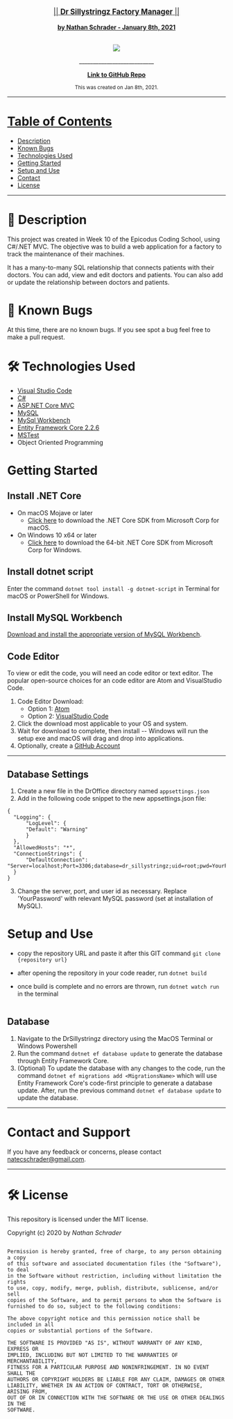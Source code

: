 <br>
<p align="center">
  <u><big>|| <b>Dr Sillystringz Factory Manager</b> ||</big></u>
  <br><br>
  <u><b>by Nathan Schrader - January 8th, 2021</b></u>
</p>
<p align="center">
    <!-- Project Image -->
    <br>
    <a>
        <img src="LINK-TO-IMAGE-GOES-HERE">
    </a>
    <p align="center">
      ___________________________
    </p>
    <!-- My GitHub Link -->
    <p align="center">
        <a href="https://github.com/schradermade/SillystringzFactory.Solution">
            <strong>Link to GitHub Repo</strong>
        </a> 
    </p>
</p>

<p align="center">
  <small>This was created on Jan 8th, 2021.</small>
</p>

---

# <u>Table of Contents</u>

  - <a href="#Description">Description</a>
  - <a href="#known-bugs">Known Bugs</a>
  - <a href="#technologies-used">Technologies Used</a>
  - <a href="#getting-started">Getting Started</a>
  - <a href="#setup-and-use">Setup and Use</a>
  - <a href="#contact-and-support">Contact</a>
  - <a href="#🛠-license">License</a>


---

# 📖 Description

This project was created in Week 10 of the Epicodus Coding School, using C#/.NET MVC. The objective was to build a web application for a factory to track the maintenance of their machines.

It has a many-to-many SQL relationship that connects patients with their doctors. You can add, view and edit doctors and patients. You can also add or update the relationship between doctors and patients.

# 🦠 Known Bugs

At this time, there are no known bugs. If you see spot a bug feel free to make a pull request.

# 🛠 Technologies Used

- [Visual Studio Code](https://code.visualstudio.com/)
- [C#](https://docs.microsoft.com/en-us/dotnet/csharp/)
- [ASP.NET Core MVC](https://docs.microsoft.com/en-us/aspnet/core/mvc/overview?view=aspnetcore-3.1)
- [MySQL](https://dev.mysql.com/)
- [MySql Workbench](https://www.mysql.com/products/workbench/)
- [Entity Framework Core 2.2.6](https://docs.microsoft.com/en-us/ef/core/)
- [MSTest](https://docs.microsoft.com/en-us/dotnet/core/testing/unit-testing-with-mstest)
- Object Oriented Programming

# Getting Started

## Install .NET Core

- On macOS Mojave or later
  - [Click here](https://dotnet.microsoft.com/download/thank-you/dotnet-sdk-2.2.106-macos-x64-installer) to download the .NET Core SDK from Microsoft Corp for macOS.
- On Windows 10 x64 or later
  - [Click here](https://dotnet.microsoft.com/download/thank-you/dotnet-sdk-2.2.203-windows-x64-installer) to download the 64-bit .NET Core SDK from Microsoft Corp for Windows.

## Install dotnet script

Enter the command `dotnet tool install -g dotnet-script` in Terminal for macOS or PowerShell for Windows.

## Install MySQL Workbench

[Download and install the appropriate version of MySQL Workbench](https://dev.mysql.com/downloads/workbench/).

## Code Editor

To view or edit the code, you will need an code editor or text editor. The popular open-source choices for an code editor are Atom and VisualStudio Code.

1. Code Editor Download:
   - Option 1: [Atom](https://nodejs.org/en/)
   - Option 2: [VisualStudio Code](https://www.npmjs.com/)
2. Click the download most applicable to your OS and system.
3. Wait for download to complete, then install -- Windows will run the setup exe and macOS will drag and drop into applications.
4. Optionally, create a [GitHub Account](https://github.com)

<hr>

## Database Settings

1. Create a new file in the DrOffice directory named `appsettings.json`
2. Add in the following code snippet to the new appsettings.json file:

```
{
  "Logging": {
      "LogLevel": {
      "Default": "Warning"
      }
  },
  "AllowedHosts": "*",
  "ConnectionStrings": {
      "DefaultConnection": "Server=localhost;Port=3306;database=dr_sillystringz;uid=root;pwd=YourPassword;"
  }
}
```

3. Change the server, port, and user id as necessary. Replace 'YourPassword' with relevant MySQL password (set at installation of MySQL).

# Setup and Use

- copy the repository URL and paste it after this GIT command `git clone {repository url}`
- after opening the repository in your code reader, run `dotnet build`
- once build is complete and no errors are thrown, run `dotnet watch run` in the terminal

  ```

## Database

1. Navigate to the DrSillystringz directory using the MacOS Terminal or Windows Powershell
2. Run the command `dotnet ef database update` to generate the database through Entity Framework Core.
3. (Optional) To update the database with any changes to the code, run the command `dotnet ef migrations add <MigrationsName>` which will use Entity Framework Core's code-first principle to generate a database update. After, run the previous command `dotnet ef database update` to update the database.

---

# Contact and Support

If you have any feedback or concerns, please contact <natecschrader@gmail.com>.

---

# 🛠 License

This repository is licensed under the MIT license.

Copyright (c) 2020 by _Nathan Schrader_

```

Permission is hereby granted, free of charge, to any person obtaining a copy
of this software and associated documentation files (the "Software"), to deal
in the Software without restriction, including without limitation the rights
to use, copy, modify, merge, publish, distribute, sublicense, and/or sell
copies of the Software, and to permit persons to whom the Software is
furnished to do so, subject to the following conditions:

The above copyright notice and this permission notice shall be included in all
copies or substantial portions of the Software.

THE SOFTWARE IS PROVIDED "AS IS", WITHOUT WARRANTY OF ANY KIND, EXPRESS OR
IMPLIED, INCLUDING BUT NOT LIMITED TO THE WARRANTIES OF MERCHANTABILITY,
FITNESS FOR A PARTICULAR PURPOSE AND NONINFRINGEMENT. IN NO EVENT SHALL THE
AUTHORS OR COPYRIGHT HOLDERS BE LIABLE FOR ANY CLAIM, DAMAGES OR OTHER
LIABILITY, WHETHER IN AN ACTION OF CONTRACT, TORT OR OTHERWISE, ARISING FROM,
OUT OF OR IN CONNECTION WITH THE SOFTWARE OR THE USE OR OTHER DEALINGS IN THE
SOFTWARE.

```